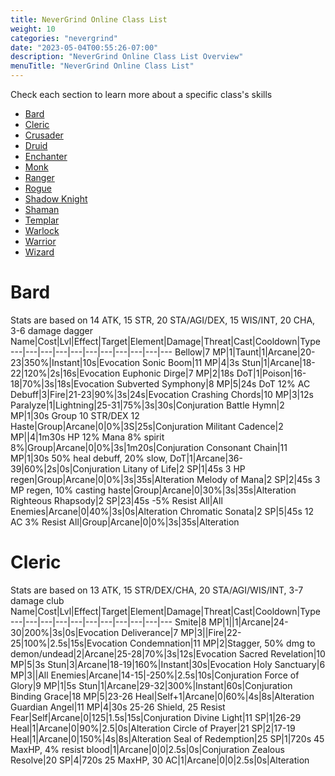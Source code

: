 ```yaml
---
title: NeverGrind Online Class List
weight: 10
categories: "nevergrind"
date: "2023-05-04T00:55:26-07:00"
description: "NeverGrind Online Class List Overview"
menuTitle: "NeverGrind Online Class List"
---
```


Check each section to learn more about a specific class's skills

- [Bard](#bard)
- [Cleric](#cleric)
- [Crusader](#crusader)
- [Druid](#druid)
- [Enchanter](#enchanter)
- [Monk](#monk)
- [Ranger](#ranger)
- [Rogue](#rogue)
- [Shadow Knight](#knight)
- [Shaman](#shaman)
- [Templar](#templar)
- [Warlock](#warlock)
- [Warrior](#warrior)
- [Wizard](#wizard)


<!--more-->

# Bard

Stats are based on 14 ATK, 15 STR, 20 STA/AGI/DEX, 15 WIS/INT, 20 CHA, 3-6 damage dagger
Name|Cost|Lvl|Effect|Target|Element|Damage|Threat|Cast|Cooldown|Type
---|---|---|---|---|---|---|---|---|---|---
Bellow|7 MP|1|Taunt|1|Arcane|20-23|350%|Instant|10s|Evocation
Sonic Boom|11 MP|4|3s Stun|1|Arcane|18-22|120%|2s|16s|Evocation
Euphonic Dirge|7 MP|2|18s DoT|1|Poison|16-18|70%|3s|18s|Evocation
Subverted Symphony|8 MP|5|24s DoT 12% AC Debuff|3|Fire|21-23|90%|3s|24s|Evocation
Crashing Chords|10 MP|3|12s Paralyze|1|Lightning|25-31|75%|3s|30s|Conjuration
Battle Hymn|2 MP|1|30s Group 10 STR/DEX 12 Haste|Group|Arcane|0|0%|3S|25s|Conjuration
Militant Cadence|2 MP||4|1m30s HP 12% Mana 8% spirit 8%|Group|Arcane|0|0%|3s|1m20s|Conjuration
Consonant Chain|11 MP|1|30s 50% heal debuff, 20% slow, DoT|1|Arcane|36-39|60%|2s|0s|Conjuration
Litany of Life|2 SP|1|45s 3 HP regen|Group|Arcane|0|0%|3s|35s|Alteration
Melody of Mana|2 SP|2|45s 3 MP regen, 10% casting haste|Group|Arcane|0|30%|3s|35s|Alteration
Righteous Rhapsody|2 SP|23|45s -5% Resist All|All Enemies|Arcane|0|40%|3s|0s|Alteration
Chromatic Sonata|2 SP|5|45s 12 AC 3% Resist All|Group|Arcane|0|0%|3s|35s|Alteration

# Cleric

Stats are based on 13 ATK, 15 STR/DEX/CHA, 20 STA/AGI/WIS/INT, 3-7 damage club
Name|Cost|Lvl|Effect|Target|Element|Damage|Threat|Cast|Cooldown|Type
---|---|---|---|---|---|---|---|---|---|---
Smite|8 MP|1||1|Arcane|24-30|200%|3s|0s|Evocation
Deliverance|7 MP|3||Fire|22-25|100%|2.5s|15s|Evocation
Condemnation|11 MP|2|Stagger, 50% dmg to demon/undead|2|Arcane|25-28|70%|3s|12s|Evocation
Sacred Revelation|10 MP|5|3s Stun|3|Arcane|18-19|160%|Instant|30s|Evocation
Holy Sanctuary|6 MP|3||All Enemies|Arcane|14-15|-250%|2.5s|10s|Conjuration
Force of Glory|9 MP|1|5s Stun|1|Arcane|29-32|300%|Instant|60s|Conjuration
Binding Grace|18 MP|5|23-26 Heal|Self+1|Arcane|0|60%|4s|8s|Alteration
Guardian Angel|11 MP|4|30s 25-26 Shield, 25 Resist Fear|Self|Arcane|0|125|1.5s|15s|Conjuration
Divine Light|11 SP|1|26-29 Heal|1|Arcane|0|90%|2.5|0s|Alteration
Circle of Prayer|21 SP|2|17-19 Heal|1|Arcane|0|150%|4s|8s|Alteration
Seal of Redemption|25 SP|1|720s 45 MaxHP, 4% resist blood|1|Arcane|0|0|2.5s|0s|Conjuration
Zealous Resolve|20 SP|4|720s 25 MaxHP, 30 AC|1|Arcane|0|0|2.5s|0s|Alteration
